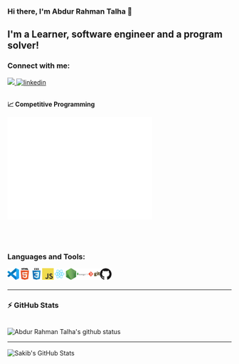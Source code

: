 ### Hi there, I'm Abdur Rahman Talha 👋

## I'm a Learner, software engineer and a program solver!

### Connect with me:

<a href="https://www.facebook.com/profile.php?id=100089366829069">
    <img src="https://user-images.githubusercontent.com/66727914/211964633-5ef2e0c6-78b6-4a19-ba06-588775ba3dbd.svg" width="30px" color="#f03c15"/>
</a>

<a href="https://www.linkedin.com/in/abtalha/">
    <img width="30px" src="https://user-images.githubusercontent.com/66727914/211964143-0797b9dc-df2f-49f1-9b50-62320f94224b.svg" alt="linkedin"/>
</a>
<br />
<br />

<b>&#128200; Competitive Programming</b>
<br />
<p float="left">
    <img height="230px" src="https://raw.githubusercontent.com/AbdurrahmanTalha/cf-stats/main/output/light_card.svg" alt="Statistics"/>
</p>
<br/>
<br/>

### Languages and Tools:

<img align="left" alt="Visual Studio Code" width="26px" src="https://raw.githubusercontent.com/github/explore/80688e429a7d4ef2fca1e82350fe8e3517d3494d/topics/visual-studio-code/visual-studio-code.png" />
<img align="left" alt="HTML5" width="26px" src="https://raw.githubusercontent.com/github/explore/80688e429a7d4ef2fca1e82350fe8e3517d3494d/topics/html/html.png" />
<img align="left" alt="CSS3" width="26px" src="https://raw.githubusercontent.com/github/explore/80688e429a7d4ef2fca1e82350fe8e3517d3494d/topics/css/css.png" />
<img align="left" alt="JavaScript" width="26px" src="https://raw.githubusercontent.com/github/explore/80688e429a7d4ef2fca1e82350fe8e3517d3494d/topics/javascript/javascript.png" />
<img align="left" alt="React" width="26px" src="https://raw.githubusercontent.com/github/explore/80688e429a7d4ef2fca1e82350fe8e3517d3494d/topics/react/react.png" />
<img align="left" alt="Node.js" width="26px" src="https://raw.githubusercontent.com/github/explore/80688e429a7d4ef2fca1e82350fe8e3517d3494d/topics/nodejs/nodejs.png" />
<img align="left" alt="MongoDB" width="26px" src="https://raw.githubusercontent.com/github/explore/80688e429a7d4ef2fca1e82350fe8e3517d3494d/topics/mongodb/mongodb.png" />
<img align="left" alt="Git" width="26px" src="https://raw.githubusercontent.com/github/explore/80688e429a7d4ef2fca1e82350fe8e3517d3494d/topics/git/git.png" />
<img align="left" alt="GitHub" width="26px" src="https://raw.githubusercontent.com/github/explore/78df643247d429f6cc873026c0622819ad797942/topics/github/github.png" />


<br />
<br />

---
  ### :zap: GitHub Stats
  <br/>
  <img align="center" alt="Abdur Rahman Talha's github status" src="https://github-readme-stats.vercel.app/api?username=AbdurrahmanTalha&show_icons=true&theme=tokyonight" />
<br />

---
  
  <img align="center"  alt="Sakib's GitHub Stats" src="https://github-readme-stats.vercel.app/api/top-langs/?username=rahat-khan-pathan&show_icons=true" />
